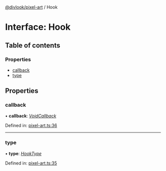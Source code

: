 [@divlook/pixel-art](../README.md) / Hook

# Interface: Hook

## Table of contents

### Properties

- [callback](hook.md#callback)
- [type](hook.md#type)

## Properties

### callback

• **callback**: [*VoidCallback*](../README.md#voidcallback)

Defined in: [pixel-art.ts:36](https://github.com/divlook/pixel-art/blob/ff74a1e/libs/pixel-art.ts#L36)

___

### type

• **type**: [*HookType*](../README.md#hooktype)

Defined in: [pixel-art.ts:35](https://github.com/divlook/pixel-art/blob/ff74a1e/libs/pixel-art.ts#L35)
